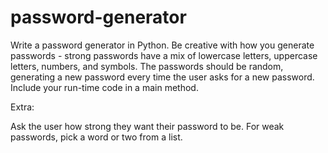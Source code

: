 # password-generator
 
Write a password generator in Python. Be creative with how you generate passwords - strong passwords have a mix of lowercase letters, uppercase letters, numbers, and symbols. The passwords should be random, generating a new password every time the user asks for a new password. Include your run-time code in a main method.

Extra:

Ask the user how strong they want their password to be. For weak passwords, pick a word or two from a list.

